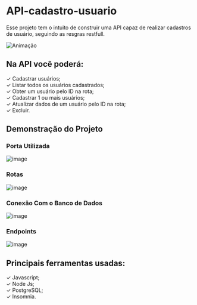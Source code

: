 # API-cadastro-usuario

Esse projeto tem o intuito de construir uma API capaz de realizar cadastros de usuário, seguindo as resgras restfull.

![Animação](https://user-images.githubusercontent.com/63027260/184759784-eaaf9051-c402-4194-a258-771334677166.gif)

## Na API você poderá:
✓ Cadastrar usuários;
<br>
✓ Listar todos os usuários cadastrados;
<br>
✓ Obter um usuário pelo ID na rota;
<br>
✓ Cadastrar 1 ou mais usuários;
<br>
✓ Atualizar dados de um usuário pelo ID na rota;
<br>
✓ Excluir.

## Demonstração do Projeto

### Porta Utilizada
![image](https://user-images.githubusercontent.com/63027260/184758245-7f68eff2-9b32-40c9-9397-2f53d93412b4.png)

### Rotas
![image](https://user-images.githubusercontent.com/63027260/184757258-2c8cfc22-8f75-40a9-a0ee-b83656a3beb4.png)

### Conexão Com o Banco de Dados
![image](https://user-images.githubusercontent.com/63027260/184758347-cb5a1cfe-fe09-4cbf-a84a-3d7eb0dd7661.png)

### Endpoints
![image](https://user-images.githubusercontent.com/63027260/184759139-c07aa464-6c35-4752-a385-07328b4cc55c.png)



## Principais ferramentas usadas:

✓ Javascript;
<br>
✓ Node Js;
<br>
✓ PostgreSQL;
<br>
✓ Insomnia.
